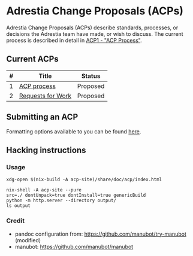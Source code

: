 # Adrestia Change Proposals (ACPs)

Adrestia Change Proposals (ACPs) describe standards, processes, or decisions the Adrestia team have made, or wish to discuss.
The current process is described in detail in [ACP1 - "ACP Process"](./proposals/acp-001/README.md).

## Current ACPs

| # | Title | Status |
| --- | --- | --- |
| 1 | [ACP process](./proposals/acp-001/README.md) | Proposed |
| 2 | [Requests for Work](./proposals/acp-002/README.md) | Proposed |

## Submitting an ACP

Formatting options available to you can be found [here](./proposals/acp-001/formatting.md).

## Hacking instructions

### Usage

```
xdg-open $(nix-build -A acp-site)/share/doc/acp/index.html
```

```
nix-shell -A acp-site --pure
src=./ dontUnpack=true dontInstall=true genericBuild
python -m http.server --directory output/
ls output
```

### Credit

- pandoc configuration from: https://github.com/manubot/try-manubot (modified)
- manubot: https://github.com/manubot/manubot
